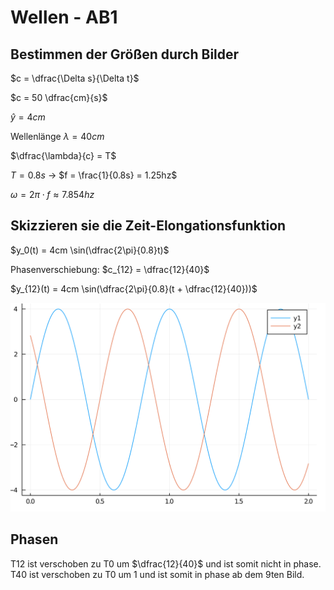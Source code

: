 # Wellen - AB1

## Bestimmen der Größen durch Bilder

$c = \dfrac{\Delta s}{\Delta t}$

$c = 50 \dfrac{cm}{s}$

$\hat{y} = 4cm$

Wellenlänge $\lambda = 40cm$

$\dfrac{\lambda}{c} = T$

$T = 0.8s$ -> $f = \frac{1}{0.8s} = 1.25hz$

$\omega = 2\pi \cdot f \approx 7.854hz$

## Skizzieren sie die Zeit-Elongationsfunktion

$y_0(t) = 4cm \sin(\dfrac{2\pi}{0.8}t)$

Phasenverschiebung: $c_{12} = \dfrac{12}{40}$

$y_{12}(t) = 4cm \sin(\dfrac{2\pi}{0.8}(t + \dfrac{12}{40}))$

![Hier_sollte_ein_bild_sein](Wellen1.png)

## Phasen

T12 ist verschoben zu T0 um $\dfrac{12}{40}$ und ist somit nicht in phase. T40 ist verschoben zu T0 um 1 und ist somit in phase ab dem 9ten Bild.
